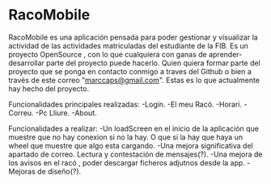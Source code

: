 # RacoMobile
RacoMobile es una aplicación pensada para poder gestionar y visualizar la actividad de las actividades matriculadas del estudiante de la FIB.
Es un proyecto OpenSource , con lo que cualquiera con ganas de aprender-desarrollar parte del proyecto puede hacerlo.
Quien quiera formar parte del proyecto que se ponga en contacto conmigo a traves del Github o bien a través de este correo "marccaps@gmail.com".
Estas es lo que actualmente hay hecho del proyecto.

Funcionalidades principales realizadas:
  -Login.
  -El meu Racó.
  -Horari.
  -Correu.
  -Pc Lliure.
  -About.
  
Funcionalidades a realizar:
  -Un loadScreen en el inicio de la aplicación que muestre que no hay conexion si no la hay. O que si la hay que haya un wheel que muestre que algo esta cargando.
  -Una mejora significativa del apartado de correo. Lectura y contestación de mensajes(?).
  -Una mejora de los avisos en el racó , poder descargar ficheros adjutnos desde la app.
  -Mejoras de diseño(?).
